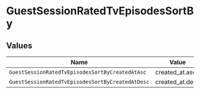 # GuestSessionRatedTvEpisodesSortBy


## Values

| Name                                             | Value                                            |
| ------------------------------------------------ | ------------------------------------------------ |
| `GuestSessionRatedTvEpisodesSortByCreatedAtAsc`  | created_at.asc                                   |
| `GuestSessionRatedTvEpisodesSortByCreatedAtDesc` | created_at.desc                                  |